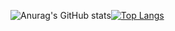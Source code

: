 ![Anurag's GitHub stats](https://github-readme-stats.vercel.app/api?username=MateK23&show_icons=true&theme=tokyonight)[![Top Langs](https://github-readme-stats.vercel.app/api/top-langs/?username=MateK23&layout=compact&theme=tokyonight)](https://github.com/anuraghazra/github-readme-stats)


<!--
**MateK23/MateK23** is a ✨ _special_ ✨ repository because its `README.md` (this file) appears on your GitHub profile.

Here are some ideas to get you started:

- 🔭 I’m currently working on ...
- 🌱 I’m currently learning ...
- 👯 I’m looking to collaborate on ...
- 🤔 I’m looking for help with ...
- 💬 Ask me about ...
- 📫 How to reach me: ...
- 😄 Pronouns: ...
- ⚡ Fun fact: ...
-->
